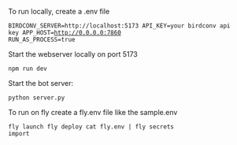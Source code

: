 To run locally, create a .env file


<code>BIRDCONV_SERVER=http://localhost:5173
 API_KEY=your birdconv api key
 APP_HOST=http://0.0.0.0:7860
 RUN_AS_PROCESS=true</code>

Start the webserver locally on port 5173

<code>npm run dev</code>

Start the bot server:

<code>python server.py</code>

To run on fly create a fly.env file like the sample.env


<code>fly launch
 fly deploy
 cat fly.env | fly secrets import</code>
